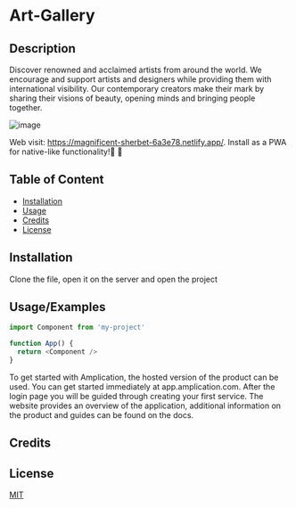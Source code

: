 # Art-Gallery
## Description 


Discover renowned and acclaimed artists from around the world. We encourage and support artists and designers while providing them with international visibility. 
Our contemporary creators make their mark by sharing their visions of beauty, opening minds and bringing people together.



![image](https://github.com/Phyllis-wu/Art-Gallery/assets/140414582/db3e4e24-e2a0-4afe-845e-c5638825475d)

Web visit: https://magnificent-sherbet-6a3e78.netlify.app/. Install as a PWA for native-like functionality!🥳 🚀



## Table of Content


- [Installation](#installation)
- [Usage](#usage)
- [Credits](#credits)
- [License](#license)



## Installation

Clone the file, open it on the server and open the project
    
    
## Usage/Examples

```javascript
import Component from 'my-project'

function App() {
  return <Component />
}
```

To get started with Amplication, the hosted version of the product can be used. You can get started immediately at app.amplication.com. After the login page you will be guided through creating your first service. The website provides an overview of the application, additional information on the product and guides can be found on the docs.

## Credits
## License

[MIT](https://choosealicense.com/licenses/mit/)

